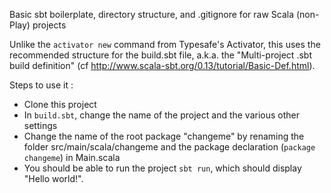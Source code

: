 Basic sbt boilerplate, directory structure, and .gitignore for raw Scala (non-Play) projects

Unlike the `activator new` command from Typesafe's Activator, this uses the recommended structure for the build.sbt file, a.k.a. the "Multi-project .sbt build definition" (cf http://www.scala-sbt.org/0.13/tutorial/Basic-Def.html).

Steps to use it :

- Clone this project
- In `build.sbt`, change the name of the project and the various other settings
- Change the name of the root package "changeme" by renaming the folder src/main/scala/changeme and the package declaration (`package changeme`) in Main.scala
- You should be able to run the project `sbt run`, which should display "Hello world!".
